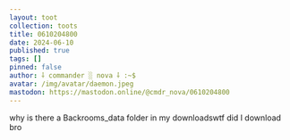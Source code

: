```yaml
---
layout: toot
collection: toots
title: 0610204800
date: 2024-06-10
published: true
tags: []
pinned: false
author: ⸸ commander ░ nova ⸸ :~$
avatar: /img/avatar/daemon.jpeg
mastodon: https://mastodon.online/@cmdr_nova/0610204800
---
```


why is there a Backrooms_data folder in my downloadswtf did I download bro
